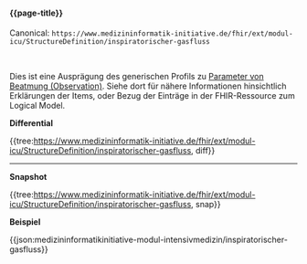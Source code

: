 #### {{page-title}}

Canonical: 
```https://www.medizininformatik-initiative.de/fhir/ext/modul-icu/StructureDefinition/inspiratorischer-gasfluss```

<br> 

Dies ist eine Ausprägung des generischen Profils zu [Parameter von Beatmung (Observation)](https://www.medizininformatik-initiative.de/fhir/ext/modul-icu/StructureDefinition/parameter-von-beatmung). Siehe dort für nähere Informationen hinsichtlich Erklärungen der Items, oder Bezug der Einträge in der FHIR-Ressource zum Logical Model. 


**Differential**

{{tree:https://www.medizininformatik-initiative.de/fhir/ext/modul-icu/StructureDefinition/inspiratorischer-gasfluss, diff}}

---

**Snapshot**

{{tree:https://www.medizininformatik-initiative.de/fhir/ext/modul-icu/StructureDefinition/inspiratorischer-gasfluss, snap}}

**Beispiel**

{{json:medizininformatikinitiative-modul-intensivmedizin/inspiratorischer-gasfluss}}